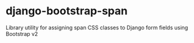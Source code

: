 django-bootstrap-span
=====================

Library utility for assigning span CSS classes to Django form fields using Bootstrap v2
